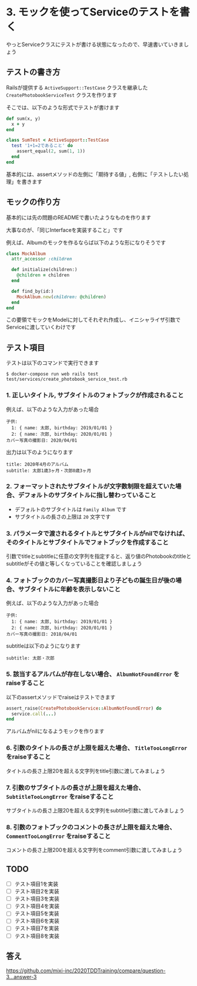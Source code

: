 # 3. モックを使ってServiceのテストを書く
やっとServiceクラスにテストが書ける状態になったので、早速書いていきましょう

## テストの書き方
Railsが提供する `ActiveSupport::TestCase` クラスを継承した `CreatePhotobookServiceTest` クラスを作ります

そこでは、以下のような形式でテストが書けます

```rb
def sum(x, y)
  x + y
end

class SumTest < ActiveSupport::TestCase
  test '1+1=2であること' do
    assert_equal(2, sum(1, 1))
  end  
end
```

基本的には、assertメソッドの左側に「期待する値」, 右側に「テストしたい処理」を書きます

## モックの作り方
基本的には先の問題のREADMEで書いたようなものを作ります

大事なのが、「同じInterfaceを実装すること」です

例えば、Albumのモックを作るならば以下のような形になりそうです

```rb
class MockAlbum
  attr_accessor :children

  def initialize(children:)
    @children = children
  end

  def find_by(id:)
    MockAlbum.new(children: @children)
  end
end
```

この要領でモックをModelに対してそれぞれ作成し、イニシャライザ引数でServiceに渡していくわけです

## テスト項目
テストは以下のコマンドで実行できます

```
$ docker-compose run web rails test test/services/create_photobook_service_test.rb
```

### 1. 正しいタイトル, サブタイトルのフォトブックが作成されること
例えば、以下のような入力があった場合

```
子供:
  1: { name: 太郎, birthday: 2019/01/01 }
  2: { name: 次郎, birthday: 2020/01/01 }
カバー写真の撮影日: 2020/04/01
```

出力は以下のようになります
```
title: 2020年4月のアルバム
subtitle: 太郎1歳3ヶ月・次郎0歳3ヶ月
```

### 2. フォーマットされたサブタイトルが文字数制限を超えていた場合、デフォルトのサブタイトルに指し替わっていること
- デフォルトのサブタイトルは `Family Album` です
- サブタイトルの長さの上限は `20` 文字です

### 3. パラメータで渡されるタイトルとサブタイトルがnilでなければ、そのタイトルとサブタイトルでフォトブックを作成すること
引数でtitleとsubtitleに任意の文字列を指定すると、返り値のPhotobookのtitleとsubtitleがその値と等しくなっていることを確認しましょう

### 4. フォトブックのカバー写真撮影日より子どもの誕生日が後の場合、サブタイトルに年齢を表示しないこと
例えば、以下のような入力があった場合

```
子供:
  1: { name: 太郎, birthday: 2019/01/01 }
  2: { name: 次郎, birthday: 2020/01/01 }
カバー写真の撮影日: 2018/04/01
```

subtitleは以下のようになります
```
subtitle: 太郎・次郎
```

### 5. 該当するアルバムが存在しない場合、 `AlbumNotFoundError` をraiseすること
以下のassertメソッドでraiseはテストできます

```rb
assert_raise(CreatePhotobookService::AlbumNotFoundError) do
  service.call(...)
end
```

アルバムがnilになるようモックを作ります

### 6. 引数のタイトルの長さが上限を超えた場合、 `TitleTooLongError` をraiseすること
タイトルの長さ上限20を超える文字列をtitle引数に渡してみましょう

### 7. 引数のサブタイトルの長さが上限を超えた場合、 `SubtitleTooLongError` をraiseすること
サブタイトルの長さ上限20を超える文字列をsubtitle引数に渡してみましょう

### 8. 引数のフォトブックのコメントの長さが上限を超えた場合、 `CommentTooLongError` をraiseすること
コメントの長さ上限200を超える文字列をcomment引数に渡してみましょう

## TODO
- [ ] テスト項目1を実装
- [ ] テスト項目2を実装
- [ ] テスト項目3を実装
- [ ] テスト項目4を実装
- [ ] テスト項目5を実装
- [ ] テスト項目6を実装
- [ ] テスト項目7を実装
- [ ] テスト項目8を実装

## 答え
https://github.com/mixi-inc/2020TDDTraining/compare/question-3...answer-3
